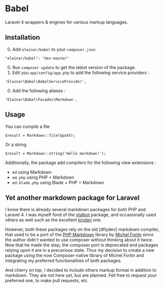 # Babel

Laravel 4 wrappers &amp; engines for various markup languages.

## Installation

0. Add `elwinar/babel` to your `composer.json`

```
"elwinar/babel": "dev-master"
```

0. Run `composer update` to get the latest version of the package.
0. Edit you `app/config/app.php` to add the following service providers :

```
'Elwinar\Babel\BabelServiceProvider',
```

0. Add the following aliases :

```
'Elwinar\Babel\Facades\Markdown',
```

## Usage

You can compile a file

```
$result = Markdown::file($path);
```

Or a string

```
$result = Markdown::string('Hello markdown!');
```

Additionally, the package add compilers for the following view extensions :

- `md` using Markdown
- `md.php` using PHP + Markdown
- `md.blade.php` using Blade + PHP + Markdown

## Yet another markdown package for Laravel

I know there is already several markdown packages for both PHP and Laravel 4. I was myself fond of the [vtalbot](https://github.com/vtalbot/markdown) package, and occasionally used others as well such as the excellent [kindari](https://github.com/Kindari/laravel-markdown) one.

However, both these packages rely on the old [dflydev] markdown compiler, that used to be a port of the [PHP Markdown](http://michelf.com/projects/php-markdown/) library by [Michel Fortin](http://michelf.com/) since the author didn't wanted to use composer without thinking about it twice. Now that he made the step, the composer port is deprecated and packages relying upon it are in a precarious state. Thus my decision to create a new package using the now Composer-native library of Michel Fortin and integrating my preferred functionalities of both packages.

And cherry on top, I decided to include others markup format in addition to markdown. They are not here yet, but are planned. Fell free to request your preferred one, to make pull requests, etc.